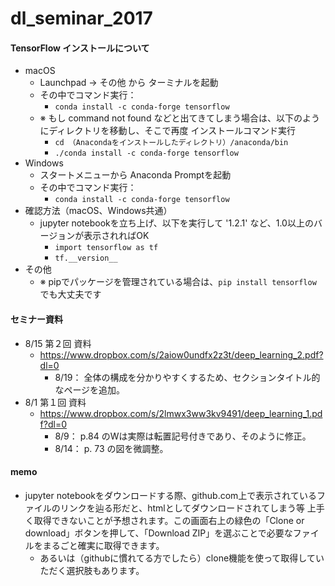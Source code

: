 # dl_seminar_2017

#### TensorFlow インストールについて
- macOS
   - Launchpad -> その他 から ターミナルを起動
   - その中でコマンド実行：
      - ```conda install -c conda-forge tensorflow```
   - ※ もし command not found などと出てきてしまう場合は、以下のようにディレクトリを移動し、そこで再度 インストールコマンド実行
      - ```cd （Anacondaをインストールしたディレクトリ）/anaconda/bin```
      - ```./conda install -c conda-forge tensorflow```
- Windows
   - スタートメニューから Anaconda Promptを起動
   - その中でコマンド実行：
      - ```conda install -c conda-forge tensorflow```
- 確認方法（macOS、Windows共通）
   - jupyter notebookを立ち上げ、以下を実行して '1.2.1' など、1.0以上のバージョンが表示されればOK
      - ```import tensorflow as tf```
      - ```tf.__version__```    
- その他
   - ※ pipでパッケージを管理されている場合は、```pip install tensorflow``` でも大丈夫です

#### セミナー資料
- 8/15 第２回 資料
   - https://www.dropbox.com/s/2aiow0undfx2z3t/deep_learning_2.pdf?dl=0
      - 8/19： 全体の構成を分かりやすくするため、セクションタイトル的なページを追加。
- 8/1 第１回 資料
   - https://www.dropbox.com/s/2lmwx3ww3kv9491/deep_learning_1.pdf?dl=0
      - 8/9： p.84 のWは実際は転置記号付きであり、そのように修正。
      - 8/14： p. 73 の図を微調整。

#### memo
- jupyter notebookをダウンロードする際、github.com上で表示されているファイルのリンクを辿る形だと、htmlとしてダウンロードされてしまう等 上手く取得できないことが予想されます。この画面右上の緑色の「Clone or download」ボタンを押して、「Download ZIP」を選ぶことで必要なファイルをまるごと確実に取得できます。 
   - あるいは（githubに慣れてる方でしたら）clone機能を使って取得していただく選択肢もあります。
